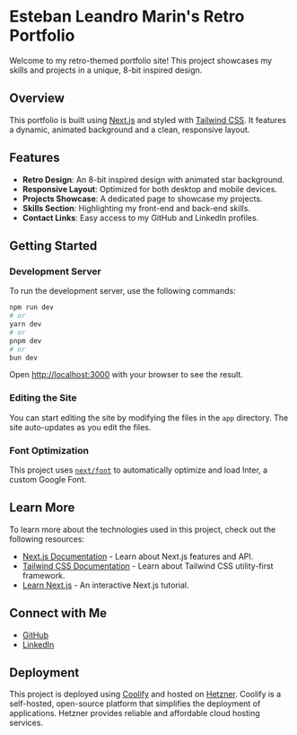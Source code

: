 # Esteban Leandro Marin's Retro Portfolio

Welcome to my retro-themed portfolio site! This project showcases my skills and projects in a unique, 8-bit inspired design.

## Overview

This portfolio is built using [Next.js](https://nextjs.org/) and styled with [Tailwind CSS](https://tailwindcss.com/). It features a dynamic, animated background and a clean, responsive layout.

## Features

- **Retro Design**: An 8-bit inspired design with animated star background.
- **Responsive Layout**: Optimized for both desktop and mobile devices.
- **Projects Showcase**: A dedicated page to showcase my projects.
- **Skills Section**: Highlighting my front-end and back-end skills.
- **Contact Links**: Easy access to my GitHub and LinkedIn profiles.

## Getting Started

### Development Server

To run the development server, use the following commands:

```bash
npm run dev
# or
yarn dev
# or
pnpm dev
# or
bun dev
```

Open [http://localhost:3000](http://localhost:3000) with your browser to see the result.

### Editing the Site

You can start editing the site by modifying the files in the `app` directory. The site auto-updates as you edit the files.

### Font Optimization

This project uses [`next/font`](https://nextjs.org/docs/basic-features/font-optimization) to automatically optimize and load Inter, a custom Google Font.

## Learn More

To learn more about the technologies used in this project, check out the following resources:

- [Next.js Documentation](https://nextjs.org/docs) - Learn about Next.js features and API.
- [Tailwind CSS Documentation](https://tailwindcss.com/docs) - Learn about Tailwind CSS utility-first framework.
- [Learn Next.js](https://nextjs.org/learn) - An interactive Next.js tutorial.

## Connect with Me

- [GitHub](https://github.com/elemarin)
- [LinkedIn](https://www.linkedin.com/in/estebanleandro/)

## Deployment

This project is deployed using [Coolify](https://coolify.io/) and hosted on [Hetzner](https://www.hetzner.com/). Coolify is a self-hosted, open-source platform that simplifies the deployment of applications. Hetzner provides reliable and affordable cloud hosting services.
